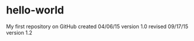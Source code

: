 # hello-world
My first repository on GitHub
created 04/06/15
version 1.0
revised 09/17/15
version 1.2
